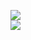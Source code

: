 [![](https://img.shields.io/badge/Made%20With-Github%20Spray-lightgrey.svg?style=for-the-badge&logo=github)](https://github.com/Annihil/github-spray#26339)  
[![](https://i.imgur.com/2DrTn0Z.gif)](https://github.com/Annihil/github-spray)